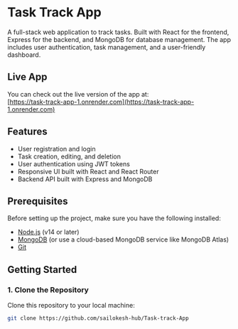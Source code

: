 # Task Track App

A full-stack web application to track tasks. Built with React for the frontend, Express for the backend, and MongoDB for database management. The app includes user authentication, task management, and a user-friendly dashboard.

## Live App

You can check out the live version of the app at:  
[https://task-track-app-1.onrender.com](https://task-track-app-1.onrender.com)

## Features

- User registration and login
- Task creation, editing, and deletion
- User authentication using JWT tokens
- Responsive UI built with React and React Router
- Backend API built with Express and MongoDB

## Prerequisites

Before setting up the project, make sure you have the following installed:

- [Node.js](https://nodejs.org/) (v14 or later)
- [MongoDB](https://www.mongodb.com/) (or use a cloud-based MongoDB service like MongoDB Atlas)
- [Git](https://git-scm.com/)

## Getting Started

### 1. Clone the Repository

Clone this repository to your local machine:

```bash
git clone https://github.com/sailokesh-hub/Task-track-App
